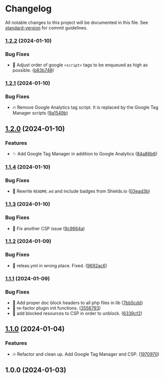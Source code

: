 # Changelog

All notable changes to this project will be documented in this file. See [standard-version](https://github.com/conventional-changelog/standard-version) for commit guidelines.

### [1.2.2](https://github.com/Herm71/jc-core-functionality/compare/v1.2.1...v1.2.2) (2024-01-10)


### Bug Fixes

* :art: Adjust order of google `<script>` tags to be enqueued as high as possible. ([b83b748](https://github.com/Herm71/jc-core-functionality/commit/b83b74880c77f7247529c490a4a010f2fc14ccfb))

### [1.2.1](https://github.com/Herm71/jc-core-functionality/compare/v1.2.0...v1.2.1) (2024-01-10)


### Bug Fixes

* :fire: Remove Google Analytics tag script. It is replaced by the Google Tag Manager scripts ([9a1549b](https://github.com/Herm71/jc-core-functionality/commit/9a1549b67cc796cea3008b13ba7c85bbffedc33a))

## [1.2.0](https://github.com/Herm71/jc-core-functionality/compare/v1.1.4...v1.2.0) (2024-01-10)


### Features

* :sparkles: Add Google Tag Manager in addition to Google Analytics ([84a86b6](https://github.com/Herm71/jc-core-functionality/commit/84a86b69a4316ec9b923be086e88299e0dc86326))

### [1.1.4](https://github.com/Herm71/jc-core-functionality/compare/v1.1.3...v1.1.4) (2024-01-10)


### Bug Fixes

* :memo: Rewrite `README.md` and include badges from Shields.io ([03ead3b](https://github.com/Herm71/jc-core-functionality/commit/03ead3bb222154a5eff102aa5b36f18efd755d59))

### [1.1.3](https://github.com/Herm71/jc-core-functionality/compare/v1.1.2...v1.1.3) (2024-01-10)


### Bug Fixes

* :bug: Fix another CSP issue ([9c9664a](https://github.com/Herm71/jc-core-functionality/commit/9c9664a1108264757b53ff0021655d5663afc414))

### [1.1.2](https://github.com/Herm71/jc-core-functionality/compare/v1.1.1...v1.1.2) (2024-01-09)


### Bug Fixes

* :bug: releas.yml in wrong place. Fixed. ([9692ac6](https://github.com/Herm71/jc-core-functionality/commit/9692ac64fecdb5f2d2992e491a6addba92438092))

### [1.1.1](https://github.com/Herm71/jc-core-functionality/compare/v1.1.0...v1.1.1) (2024-01-09)


### Bug Fixes

* :art: Add proper doc block headers to all php files in lib ([7bb5cdd](https://github.com/Herm71/jc-core-functionality/commit/7bb5cdd848f1e3d1d99240a1667f8dec3d468de5))
* :art: re-factor plugin init functions. ([3556793](https://github.com/Herm71/jc-core-functionality/commit/355679325719379f7124e88c1f6ec9af4e1ae549))
* :bug: add blocked resources to CSP in order to unblock. ([6339cf2](https://github.com/Herm71/jc-core-functionality/commit/6339cf2bd267f3e657deafb03f79c318ff7941de))

## [1.1.0](https://github.com/Herm71/jc-core-functionality/compare/v1.0.0...v1.1.0) (2024-01-04)


### Features

* :fire: Refactor and clean up. Add Google Tag Manager and CSP. ([1970970](https://github.com/Herm71/jc-core-functionality/commit/197097002292ec0d99b183867771d82357caffc6))

## 1.0.0 (2024-01-03)
